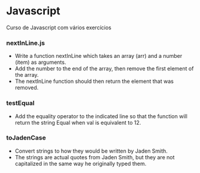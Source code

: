 # Javascript
Curso de Javascript com vários exercícios


<h3>nextInLine.js</h3>
<ul>
<li>Write a function nextInLine which takes an array (arr) and a number (item) as arguments.</li>
<li>Add the number to the end of the array, then remove the first element of the array.</li>
<li>The nextInLine function should then return the element that was removed.</li>
</ul>

<h3>testEqual</h3>
<ul>
<li>Add the equality operator to the indicated line so that the function will return the string Equal when val is equivalent to 12.</li>
</ul>

<h3>toJadenCase</h3>
<ul>
<li>Convert strings to how they would be written by Jaden Smith.</li>
<li>The strings are actual quotes from Jaden Smith, but they are not capitalized in the same way he originally typed them.</li>
</ul>
